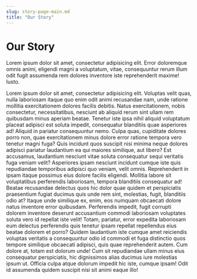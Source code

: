 ```yaml
---
slug: story-page-main.md
title: "Our Story"
---
```


# Our Story
    
Lorem ipsum dolor sit amet, consectetur adipisicing elit. Error doloremque omnis animi, eligendi magni a voluptatum, vitae, consequuntur rerum illum odit fugit assumenda rem dolores inventore iste reprehenderit maxime! Iusto.
    
Lorem ipsum dolor sit amet, consectetur adipisicing elit. Voluptas velit quas, nulla laboriosam itaque quo enim odit animi recusandae nam, unde ratione mollitia exercitationem dolores facilis debitis. Natus exercitationem, nobis consectetur, necessitatibus, nesciunt ab aliquid rerum sint ullam rem quibusdam minus aperiam beatae. Tenetur iste ipsa nihil aliquid voluptatum placeat adipisci est soluta impedit, consequatur blanditiis quae asperiores ad! Aliquid in pariatur consequuntur nemo. Culpa quas, cupiditate dolores porro non, quae exercitationem minus dolore error ratione tempora vero tenetur magni fuga? Quis incidunt quos suscipit nisi minima neque dolores adipisci pariatur laudantium ea qui maiores similique, aut libero? Est accusamus, laudantium nesciunt vitae soluta consequatur sequi veritatis fuga veniam velit? Asperiores ipsam nesciunt incidunt cumque iste quis repudiandae temporibus adipisci quo veniam, velit omnis. Reprehenderit in ipsam itaque possimus eius dolore facilis eligendi. Mollitia labore sit voluptatibus perferendis laboriosam, tempora blanditiis consequatur ad! Beatae recusandae delectus quos hic dolor quae quidem et perspiciatis praesentium fugiat ducimus quis unde rem sint, molestias, fugit, blanditiis odio at? Itaque unde similique ex, enim, eos numquam obcaecati dolore natus inventore error quibusdam. Perferendis impedit, fugit corrupti dolorem inventore deserunt accusantium commodi laboriosam voluptates soluta vero id repellat iste velit! Totam, pariatur, error expedita laboriosam eum delectus perferendis quis tenetur ipsam repellat repellendus eius beatae dolorem et porro? Quidem laudantium iste cumque amet reiciendis voluptas veritatis a consequuntur odio id commodi et fuga distinctio quos tempore similique obcaecati adipisci, quis quae reprehenderit autem. Cum dolore at, totam est dolorum unde! Cum sit repudiandae ullam minus eius consequatur perspiciatis, hic dignissimos alias ducimus iure molestias ipsum ut. Officia culpa atque dolorum impedit hic iste, cumque ipsam! Odit id assumenda quidem suscipit nisi sit animi eaque illo!